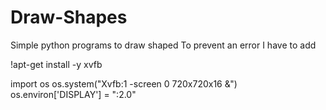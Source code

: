 # Draw-Shapes
Simple python programs to draw shaped
To prevent an error I have to add

!apt-get install -y xvfb

import os
os.system("Xvfb:1 -screen 0 720x720x16 &")
os.environ['DISPLAY'] = ":2.0"

